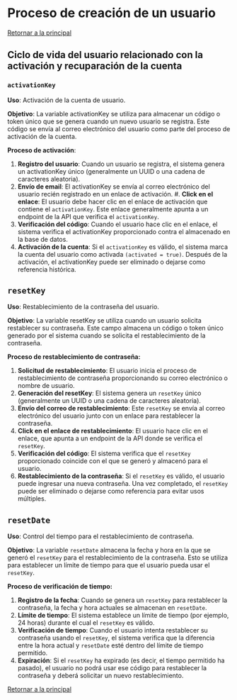 # Proceso de creación de un usuario

[Retornar a la principal](../../README.md)

## Ciclo de vida del usuario relacionado con la activación y recuparación de la cuenta

### `activationKey`

**Uso**: Activación de la cuenta de usuario.

**Objetivo**: La variable activationKey se utiliza para almacenar un código o token único que se genera cuando un nuevo usuario se registra. Este código se envía al correo electrónico del usuario como parte del proceso de activación de la cuenta.

**Proceso de activación**:

1. **Registro del usuario**: Cuando un usuario se registra, el sistema genera un activationKey único (generalmente un UUID o una cadena de caracteres aleatoria).
2. **Envío de email**: El activationKey se envía al correo electrónico del usuario recién registrado en un enlace de activación.
   #. **Click en el enlace**: El usuario debe hacer clic en el enlace de activación que contiene el `activationKey`. Este enlace generalmente apunta a un endpoint de la API que verifica el `activationKey`.
3. **Verificación del código**: Cuando el usuario hace clic en el enlace, el sistema verifica el activationKey proporcionado contra el almacenado en la base de datos.
4. **Activación de la cuenta**: Si el `activationKey` es válido, el sistema marca la cuenta del usuario como activada `(activated = true)`. Después de la activación, el activationKey puede ser eliminado o dejarse como referencia histórica.

## `resetKey`

**Uso**: Restablecimiento de la contraseña del usuario.

**Objetivo**: La variable resetKey se utiliza cuando un usuario solicita restablecer su contraseña. Este campo almacena un código o token único generado por el sistema cuando se solicita el restablecimiento de la contraseña.

**Proceso de restablecimiento de contraseña:**

1. **Solicitud de restablecimiento**: El usuario inicia el proceso de restablecimiento de contraseña proporcionando su correo electrónico o nombre de usuario.
2. **Generación del resetKey**: El sistema genera un `resetKey` único (generalmente un UUID o una cadena de caracteres aleatoria).
3. **Envío del correo de restablecimiento**: Este `resetKey` se envía al correo electrónico del usuario junto con un enlace para restablecer la contraseña.
4. **Click en el enlace de restablecimiento**: El usuario hace clic en el enlace, que apunta a un endpoint de la API donde se verifica el `resetKey`.
5. **Verificación del código**: El sistema verifica que el `resetKey` proporcionado coincide con el que se generó y almacenó para el usuario.
6. **Restablecimiento de la contraseña**: Si el `resetKey` es válido, el usuario puede ingresar una nueva contraseña. Una vez completado, el `resetKey` puede ser eliminado o dejarse como referencia para evitar usos múltiples.

## `resetDate`

**Uso**: Control del tiempo para el restablecimiento de contraseña.

**Objetivo**: La variable `resetDate` almacena la fecha y hora en la que se generó el `resetKey` para el restablecimiento de la contraseña. Esto se utiliza para establecer un límite de tiempo para que el usuario pueda usar el `resetKey`.

**Proceso de verificación de tiempo:**

1. **Registro de la fecha**: Cuando se genera un `resetKey` para restablecer la contraseña, la fecha y hora actuales se almacenan en `resetDate`.
2. **Límite de tiempo**: El sistema establece un límite de tiempo (por ejemplo, 24 horas) durante el cual el `resetKey` es válido.
3. **Verificación de tiempo**: Cuando el usuario intenta restablecer su contraseña usando el `resetKey`, el sistema verifica que la diferencia entre la hora actual y `resetDate` esté dentro del límite de tiempo permitido.
4. **Expiración**: Si el `resetKey` ha expirado (es decir, el tiempo permitido ha pasado), el usuario no podrá usar ese código para restablecer la contraseña y deberá solicitar un nuevo restablecimiento.

[Retornar a la principal](../../README.md)
